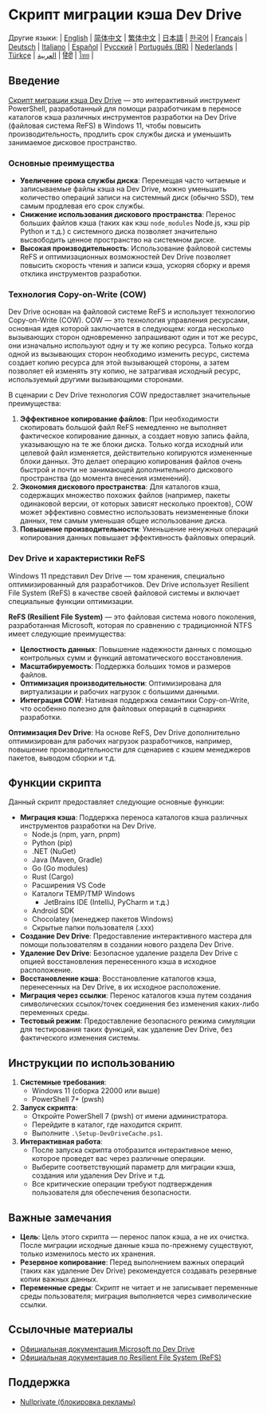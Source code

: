 # Скрипт миграции кэша Dev Drive

Другие языки:
| [English](README.en-us.md) | [简体中文](README.md) | [繁体中文](README.zh-tw.md) | [日本語](README.ja-jp.md) | [한국어](README.ko-kr.md) | [Français](README.fr-fr.md) | [Deutsch](README.de-de.md) | [Italiano](README.it-it.md) | [Español](README.es-es.md) | [Русский](README.ru-ru.md) | [Português (BR)](README.pt-br.md) | [Nederlands](README.nl-nl.md) | [Türkçe](README.tr-tr.md) | [العربية](README.ar-sa.md) | [हिंदी](README.hi-in.md) | [ไทย](README.th-th.md) |

## Введение

[Скрипт миграции кэша Dev Drive](https://github.com/jqknono/migrate-to-win11-dev-drive) — это интерактивный инструмент PowerShell, разработанный для помощи разработчикам в переносе каталогов кэша различных инструментов разработки на Dev Drive (файловая система ReFS) в Windows 11, чтобы повысить производительность, продлить срок службы диска и уменьшить занимаемое дисковое пространство.

### Основные преимущества

- **Увеличение срока службы диска**: Перемещая часто читаемые и записываемые файлы кэша на Dev Drive, можно уменьшить количество операций записи на системный диск (обычно SSD), тем самым продлевая его срок службы.
- **Снижение использования дискового пространства**: Перенос больших файлов кэша (таких как кэш `node_modules` Node.js, кэш pip Python и т.д.) с системного диска позволяет значительно высвободить ценное пространство на системном диске.
- **Высокая производительность**: Использование файловой системы ReFS и оптимизационных возможностей Dev Drive позволяет повысить скорость чтения и записи кэша, ускоряя сборку и время отклика инструментов разработки.

### Технология Copy-on-Write (COW)

Dev Drive основан на файловой системе ReFS и использует технологию Copy-on-Write (COW). COW — это технология управления ресурсами, основная идея которой заключается в следующем: когда несколько вызывающих сторон одновременно запрашивают один и тот же ресурс, они изначально используют одну и ту же копию ресурса. Только когда одной из вызывающих сторон необходимо изменить ресурс, система создает копию ресурса для этой вызывающей стороны, а затем позволяет ей изменять эту копию, не затрагивая исходный ресурс, используемый другими вызывающими сторонами.

В сценарии с Dev Drive технология COW предоставляет значительные преимущества:

1.  **Эффективное копирование файлов**: При необходимости скопировать большой файл ReFS немедленно не выполняет фактическое копирование данных, а создает новую запись файла, указывающую на те же блоки диска. Только когда исходный или целевой файл изменяется, действительно копируются измененные блоки данных. Это делает операцию копирования файлов очень быстрой и почти не занимающей дополнительного дискового пространства (до момента внесения изменений).
2.  **Экономия дискового пространства**: Для каталогов кэша, содержащих множество похожих файлов (например, пакеты одинаковой версии, от которых зависят несколько проектов), COW может эффективно совместно использовать неизмененные блоки данных, тем самым уменьшая общее использование диска.
3.  **Повышение производительности**: Уменьшение ненужных операций копирования данных повышает эффективность файловых операций.

### Dev Drive и характеристики ReFS

Windows 11 представил Dev Drive — том хранения, специально оптимизированный для разработчиков. Dev Drive использует Resilient File System (ReFS) в качестве своей файловой системы и включает специальные функции оптимизации.

**ReFS (Resilient File System)** — это файловая система нового поколения, разработанная Microsoft, которая по сравнению с традиционной NTFS имеет следующие преимущества:

- **Целостность данных**: Повышение надежности данных с помощью контрольных сумм и функций автоматического восстановления.
- **Масштабируемость**: Поддержка больших томов и размеров файлов.
- **Оптимизация производительности**: Оптимизирована для виртуализации и рабочих нагрузок с большими данными.
- **Интеграция COW**: Нативная поддержка семантики Copy-on-Write, что особенно полезно для файловых операций в сценариях разработки.

**Оптимизация Dev Drive**: На основе ReFS, Dev Drive дополнительно оптимизирован для рабочих нагрузок разработчиков, например, повышение производительности для сценариев с кэшем менеджеров пакетов, выводом сборки и т.д.

## Функции скрипта

Данный скрипт предоставляет следующие основные функции:

- **Миграция кэша**: Поддержка переноса каталогов кэша различных инструментов разработки на Dev Drive.
  - Node.js (npm, yarn, pnpm)
  - Python (pip)
  - .NET (NuGet)
  - Java (Maven, Gradle)
  - Go (Go modules)
  - Rust (Cargo)
  - Расширения VS Code
  - Каталоги TEMP/TMP Windows
    - JetBrains IDE (IntelliJ, PyCharm и т.д.)
  - Android SDK
  - Chocolatey (менеджер пакетов Windows)
  - Скрытые папки пользователя (.xxx)
- **Создание Dev Drive**: Предоставление интерактивного мастера для помощи пользователям в создании нового раздела Dev Drive.
- **Удаление Dev Drive**: Безопасное удаление раздела Dev Drive с опцией восстановления перенесенного кэша в исходное расположение.
- **Восстановление кэша**: Восстановление каталогов кэша, перенесенных на Dev Drive, в их исходное расположение.
- **Миграция через ссылки**: Перенос каталогов кэша путем создания символических ссылок/точек соединения без изменения каких-либо переменных среды.
- **Тестовый режим**: Предоставление безопасного режима симуляции для тестирования таких функций, как удаление Dev Drive, без фактического изменения системы.

## Инструкции по использованию

1.  **Системные требования**:
    - Windows 11 (сборка 22000 или выше)
    - PowerShell 7+ (pwsh)
2.  **Запуск скрипта**:
    - Откройте PowerShell 7 (pwsh) от имени администратора.
    - Перейдите в каталог, где находится скрипт.
    - Выполните `.\Setup-DevDriveCache.ps1`.
3.  **Интерактивная работа**:
    - После запуска скрипта отобразится интерактивное меню, которое проведет вас через различные операции.
    - Выберите соответствующий параметр для миграции кэша, создания или удаления Dev Drive и т.д.
    - Все критические операции требуют подтверждения пользователя для обеспечения безопасности.

## Важные замечания

- **Цель**: Цель этого скрипта — перенос папок кэша, а не их очистка. После миграции исходные данные кэша по-прежнему существуют, только изменилось место их хранения.
- **Резервное копирование**: Перед выполнением важных операций (таких как удаление Dev Drive) рекомендуется создавать резервные копии важных данных.
- **Переменные среды**: Скрипт не читает и не записывает переменные среды пользователя; миграция выполняется через символические ссылки.

## Ссылочные материалы

- [Официальная документация Microsoft по Dev Drive](https://learn.microsoft.com/en-us/windows/dev-drive/)
- [Официальная документация по Resilient File System (ReFS)](https://learn.microsoft.com/en-us/windows-server/storage/refs/refs-overview)

## Поддержка

- [Nullprivate (блокировка рекламы)](https://www.nullprivate.com)